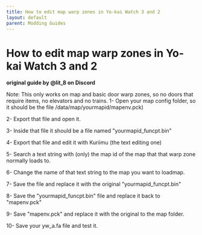 ```yaml
---
title: How to edit map warp zones in Yo-kai Watch 3 and 2
layout: default
parent: Modding Guides
---
```

# How to edit map warp zones in Yo-kai Watch 3 and 2
**original guide by @lit_8 on Discord**

Note: This only works on map and basic door warp zones, so no doors that require items, no elevators and no trains.
1- Open your map config folder, so it should be the file /data/map/yourmapid/mapenv.pck) 

2- Export that file and open it.

3- Inside that file it should be a file named "yourmapid_funcpt.bin" 

4- Export that file and edit it with Kuriimu (the text editing one)

5- Search a text string with (only) the map id of the map that that warp zone normally loads to.

6- Change the name of that text string to the map you want to loadmap.

7- Save the file and replace it with the original "yourmapid_funcpt.bin" 

8- Save the "yourmapid_funcpt.bin" file and replace it back to "mapenv.pck" 

9- Save "mapenv.pck" and replace it with the original to the map folder.

10- Save your yw_a.fa file and test it.